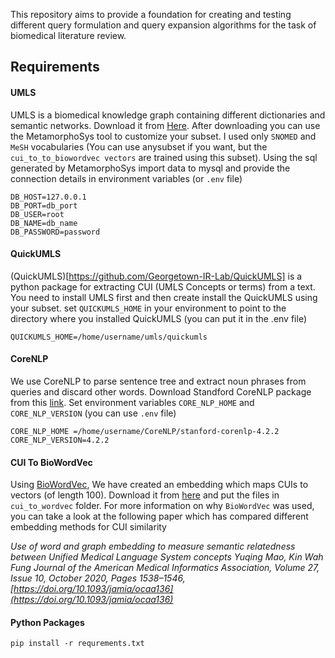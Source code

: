 This repository aims to provide a foundation for creating and testing different query formulation and query expansion algorithms for the task of biomedical literature review.

## Requirements
#### UMLS
UMLS is a biomedical knowledge graph containing different dictionaries and semantic networks.
Download it from [Here](https://www.nlm.nih.gov/research/umls/licensedcontent/umlsknowledgesources.html).
After downloading you can use the MetamorphoSys tool to customize your subset. I used only `SNOMED` and `MeSH` vocabularies (You can use anysubset if you want, but the `cui_to_to_biowordvec vectors` are trained using this subset).
Using the sql generated by MetamorphoSys import data to mysql and provide the  connection details in environment variables (or `.env` file)
```
DB_HOST=127.0.0.1  
DB_PORT=db_port
DB_USER=root  
DB_NAME=db_name  
DB_PASSWORD=password
```
#### QuickUMLS
(QuickUMLS)[https://github.com/Georgetown-IR-Lab/QuickUMLS] is a python package for extracting CUI (UMLS Concepts or terms) from a text. You need to install UMLS first and then create install the QuickUMLS using your subset.
set `QUICKUMLS_HOME` in your environment to point to the directory where you installed QuickUMLS (you can put it in the .env file)
```
QUICKUMLS_HOME=/home/username/umls/quickumls
```

#### CoreNLP
We use CoreNLP to parse sentence tree and extract noun phrases from queries and discard other words.
Download Standford CoreNLP package from this [link](https://stanfordnlp.github.io/CoreNLP/download.html).
Set environment variables `CORE_NLP_HOME` and `CORE_NLP_VERSION` (you can use `.env` file)
```
CORE_NLP_HOME =/home/username/CoreNLP/stanford-corenlp-4.2.2  
CORE_NLP_VERSION=4.2.2
```

#### CUI To BioWordVec
Using [BioWordVec](https://github.com/ncbi-nlp/BioWordVec), We have created an embedding which maps CUIs to vectors (of length 100).
Download it from [here](https://drive.google.com/drive/folders/1-GeDKUNTuMZrOAtq2Wz4QKoMg3JsZ2i6) and put the files in `cui_to_wordvec` folder. 
For more information on why `BioWordVec` was used, you can take a look at the following paper which has compared different embedding methods for CUI similarity

*Use of word and graph embedding to measure semantic relatedness between Unified Medical Language System concepts*
*Yuqing Mao,  Kin Wah Fung
_Journal of the American Medical Informatics Association_, Volume 27, Issue 10, October 2020, Pages 1538–1546,  [https://doi.org/10.1093/jamia/ocaa136](https://doi.org/10.1093/jamia/ocaa136)*

#### Python Packages
`pip install -r requrements.txt`
